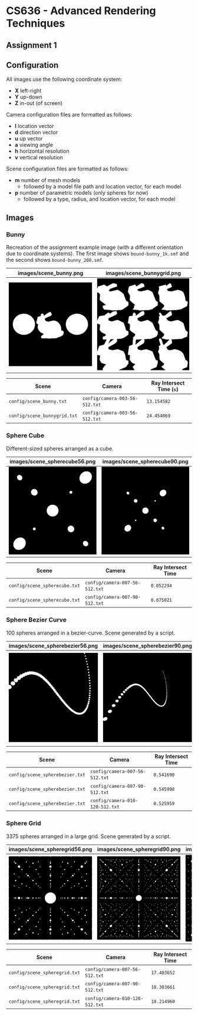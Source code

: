 # CS636 - Advanced Rendering Techniques
## Assignment 1

## Configuration
All images use the following coordinate system:
- **X** left-right
- **Y** up-down
- **Z** in-out (of screen)

Camera configuration files are formatted as follows:
- **l** location vector
- **d** direction vector
- **u** up vector
- **a** viewing angle
- **h** horizontal resolution
- **v** vertical resolution

Scene configuration files are formatted as follows:
- **m** number of mesh models
  - followed by a model file path and location vector, for each model
- **p** number of parametric models (only spheres for now)
  - followed by a type, radius, and location vector, for each model

## Images

### Bunny
Recreation of the assignment example image (with a different orientation due to coordinate systems).
The first image shows `bound-bunny_1k.smf` and the second shows `bound-bunny_200.smf`. 

images/scene_bunny.png | images/scene_bunnygrid.png
--- | ---
![](images/scene_bunny.png) | ![](images/scene_bunnygrid.png)

Scene | Camera | Ray Intersect Time (`s`)
------ | ----- | ------------------
`config/scene_bunny.txt` | `config/camera-003-56-512.txt` | `13.154582`
`config/scene_bunnygrid.txt` | `config/camera-003-56-512.txt` | `24.454069`

### Sphere Cube
Different-sized spheres arranged as a cube.

images/scene_spherecube56.png | images/scene_spherecube90.png
--- | ---
![](images/scene_spherecube56.png) | ![](images/scene_spherecube90.png)

Scene | Camera | Ray Intersect Time
------ | ----- | ------------------
`config/scene_spherecube.txt` | `config/camera-007-56-512.txt` | `0.052294`
`config/scene_spherecube.txt` | `config/camera-007-90-512.txt` | `0.075021`

### Sphere Bezier Curve
100 spheres arranged in a bezier-curve.
Scene generated by a script.

images/scene_spherebezier56.png | images/scene_spherebezier90.png | images/scene_spherebezier120.png
--- | --- | ---
![](images/scene_spherebezier56.png) | ![](images/scene_spherebezier90.png) | ![](images/scene_spherebezier120.png)

Scene | Camera | Ray Intersect Time
------ | ----- | ------------------
`config/scene_spherebezier.txt` | `config/camera-007-56-512.txt` | `0.541690`
`config/scene_spherebezier.txt` | `config/camera-007-90-512.txt` | `0.545998`
`config/scene_spherebezier.txt` | `config/camera-010-120-512.txt` | `0.525959`

### Sphere Grid
3375 spheres arranged in a large grid.
Scene generated by a script.

images/scene_spheregrid56.png | images/scene_spheregrid90.png | images/scene_spheregrid120.png
--- | --- | ---
![](images/scene_spheregrid56.png) | ![](images/scene_spheregrid90.png) | ![](images/scene_spheregrid120.png)

Scene | Camera | Ray Intersect Time
------ | ----- | ------------------
`config/scene_spheregrid.txt` | `config/camera-007-56-512.txt` | `17.403652`
`config/scene_spheregrid.txt` | `config/camera-007-90-512.txt` | `18.383661`
`config/scene_spheregrid.txt` | `config/camera-010-120-512.txt` | `18.214960`

